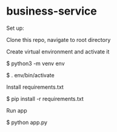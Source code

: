 # business-service

Set up:

Clone this repo, navigate to root directory

Create virtual environment and activate it

$ python3 -m venv env

$ . env/bin/activate

Install requirements.txt

$ pip install -r requirements.txt

Run app

$ python app.py
